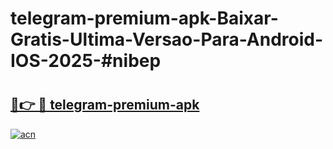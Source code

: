 # telegram-premium-apk-Baixar-Gratis-Ultima-Versao-Para-Android-IOS-2025-#nibep

# <h2><a href="https://ainizakaria.my?title=telegram-premium-apk&ref=24M">🔗👉 🔴 telegram-premium-apk</a></h2>

[![acn](https://github.com/user-attachments/assets/0f9c940e-d8b0-45ae-aac7-cd30a18b3e1c)](https://ainizakaria.my?title=telegram-premium-apk&ref=24M)

